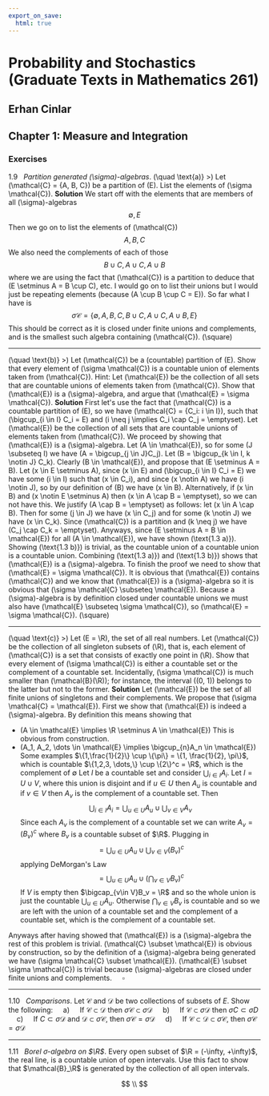 ```yaml
---
export_on_save:
  html: true
---
```

<style>
.katex-display { overflow: auto hidden }
img {display: block; margin: 0 auto;}
</style>

# Probability and Stochastics (Graduate Texts in Mathematics 261)
## Erhan Cinlar

## Chapter 1: Measure and Integration

### Exercises

1.9 &nbsp; *Partition generated \(\sigma\)-algebras*.
\(\quad \text{a)} \>\) Let \(\mathcal{C} = \{A, B, C\}\) be a partition of \(E\). List the elements of \(\sigma \mathcal{C}\).
**Solution**
We start off with the elements that are members of all \(\sigma\)-algebras
$$
\emptyset, E
$$
Then we go on to list the elements of \(\mathcal{C}\)
$$
A, B, C
$$
We also need the complements of each of those
$$
B \cup C, A \cup C, A \cup B
$$
where we are using the fact that \(\mathcal{C}\) is a partition to deduce that \(E \setminus A = B \cup C\), etc. I would go on to list their unions but I would just be repeating elements (because \(A \cup B \cup C = E\)). So far what I have is
$$
\sigma \mathcal{C} = \{\emptyset, A, B, C, B \cup C, A \cup C, A \cup B, E\}
$$
This should be correct as it is closed under finite unions and complements, and is the smallest such algebra containing \(\mathcal{C}\). \(\square\)

---

\(\quad \text{b)} \>\) Let \(\mathcal{C}\) be a (countable) partition of \(E\). Show that every element of \(\sigma \mathcal{C}\) is a countable union of elements taken from \(\mathcal{C}\). Hint: Let \(\mathcal{E}\) be the collection of all sets that are countable unions of elements taken from \(\mathcal{C}\). Show that \(\mathcal{E}\) is a \(\sigma\)-algebra, and argue that \(\mathcal{E} = \sigma \mathcal{C}\).
**Solution**
First let's use the fact that \(\mathcal{C}\) is a countable partition of \(E\), so we have \(\mathcal{C} = \{C_i: i \in I\}\), such that \(\bigcup_{i \in I} C_i = E\) and \(i \neq j \implies C_i \cap C_j = \emptyset\). Let \(\mathcal{E}\) be the collection of all sets that are countable unions of elements taken from \(\mathcal{C}\). We proceed by showing that \(\mathcal{E}\) is a \(\sigma\)-algebra.
Let \(A \in \mathcal{E}\), so for some \(J \subseteq I\) we have \(A = \bigcup_{j \in J}C_j\). Let \(B = \bigcup_{k \in I, k \notin J} C_k\). Clearly \(B \in \mathcal{E}\), and propose that \(E \setminus A = B\). Let \(x \in E \setminus A\), since \(x \in E\) and \(\bigcup_{i \in I} C_i = E\) we have some \(i \in I\) such that \(x \in C_i\), and since \(x \notin A\) we have \(i \notin J\), so by our definition of \(B\) we have \(x \in B\). Alternatively, if \(x \in B\) and \(x \notin E \setminus A\) then \(x \in A \cap B = \emptyset\), so we can not have this. We justify \(A \cap B = \emptyset\) as follows: let \(x \in A \cap B\). Then for some \(j \in J\) we have \(x \in C_j\) and for some \(k \notin J\) we have \(x \in C_k\). Since \(\mathcal{C}\) is a partition and \(k \neq j\) we have \(C_j \cap C_k = \emptyset\). Anyways, since \(E \setminus A = B \in \mathcal{E}\) for all \(A \in \mathcal{E}\), we have shown \(\text{1.3 a)}\).
Showing \(\text{1.3 b)}\) is trivial, as the countable union of a countable union is a countable union.
Combining \(\text{1.3 a)}\) and \(\text{1.3 b)}\) shows that \(\mathcal{E}\) is a \(\sigma\)-algebra.
To finish the proof we need to show that \(\mathcal{E} = \sigma \mathcal{C}\). It is obvious that \(\mathcal{E}\) contains \(\mathcal{C}\) and we know that \(\mathcal{E}\) is a \(\sigma\)-algebra so it is obvious that \(\sigma \mathcal{C} \subseteq \mathcal{E}\). Because a \(\sigma\)-algebra is by definition closed under countable unions we must also have \(\mathcal{E} \subseteq \sigma \mathcal{C}\), so \(\mathcal{E} = \sigma \mathcal{C}\). \(\square\)

---

\(\quad \text{c)} \>\) Let \(E = \R\), the set of all real numbers. Let \(\mathcal{C}\) be the collection of all singleton subsets of \(\R\), that is, each element of \(\mathcal{C}\) is a set that consists of exactly one point in \(\R\). Show that every element of \(\sigma \mathcal{C}\) is either a countable set or the complement of a countable set. Incidentally, \(\sigma \mathcal{C}\) is much smaller than \(\mathcal{B}(\R)\); for instance, the interval \((0, 1)\) belongs to the latter but not to the former.
**Solution**
Let \(\mathcal{E}\) be the set of all finite unions of singletons and their complements. We propose that \(\sigma \mathcal{C} = \mathcal{E}\).
First we show that \(\mathcal{E}\) is indeed a \(\sigma\)-algebra. By definition this means showing that
* \(A \in \mathcal{E} \implies \R \setminus A \in \mathcal{E}\)
This is obvious from construction.
* \(A_1, A_2, \dots \in \mathcal{E} \implies \bigcup_{n}A_n \in \mathcal{E}\)
Some examples
$\{1,\frac{1}{2}\} \cup \{\pi\} = \{1, \frac{1}{2}, \pi\}$, which is countable
$\{1,2,3, \dots,\} \cup \{2\}^c = \R$, which is the complement of $\emptyset$
Let $I$ be a countable set and consider $\bigcup_{i \in I}A_i$. Let $I = U \cup V$, where this union is disjoint and if $u \in U$ then $A_u$ is countable and if $v \in V$ then $A_v$ is the complement of a countable set. Then 
$$
\bigcup_{i \in I} A_i = \bigcup_{u \in U} A_u \cup \bigcup_{v \in V} A_v 
$$
Since each $A_v$ is the complement of a countable set we can write $A_v = (B_v)^{c}$ where $B_v$ is a countable subset of $\R$. Plugging in
$$
= \bigcup_{u \in U}A_u \cup \bigcup_{v \in V} (B_v)^{c}
$$
applying DeMorgan's Law
$$
= \bigcup_{u \in U}A_u \cup \left(\bigcap_{v \in V} B_v\right)^{c}
$$
If $V$ is empty then $\bigcap_{v\in V}B_v = \R$ and so the whole union is just the countable $\bigcup_{u \in U} A_u$. Otherwise $\bigcap_{v\in V}B_v$ is countable and so we are left with the union of a countable set and the complement of a countable set, which is the complement of a countable set.

Anyways after having showed that \(\mathcal{E}\) is a \(\sigma\)-algebra the rest of this problem is trivial. \(\mathcal{C} \subset \mathcal{E}\) is obvious by construction, so by the definition of a \(\sigma\)-algebra being generated we have \(\sigma \mathcal{C} \subset \mathcal{E}\). \(\mathcal{E} \subset \sigma \mathcal{C}\) is trivial because \(\sigma\)-algebras are closed under finite unions and complements. $\quad \square$

---

1.10 &nbsp; _Comparisons_. Let $\mathcal{C}$ and $\mathcal{D}$ be two collections of subsets of $E$. Show the following:
$\quad \text{a)} \quad$ If $\mathcal{C} \subset \mathcal{D}$ then $\sigma \mathcal{C} \subset \sigma \mathcal{D}$
$\quad \text{b)} \quad$ If $\mathcal{C} \subset \sigma \mathcal{D}$ then $\sigma C \subset \sigma D$
$\quad \text{c)} \quad$ If $C \subset \sigma \mathcal{D}$ and $\mathcal{D} \subset \sigma \mathcal{C}$, then $\sigma \mathcal{C} = \sigma \mathcal{D}$
$\quad \text{d)} \quad$ If $\mathcal{C} \subset \mathcal{D} \subset \sigma \mathcal{C}$, then $\sigma \mathcal{C} = \sigma \mathcal{D}$

---

1.11 &nbsp; _Borel $\sigma$-algebra on $\R$_. Every open subset of $\R = (-\infty, +\infty)$, the real line, is a countable union of open intervals. Use this fact to show that $\mathcal{B}_\R$ is generated by the collection of all open intervals.

$$
\\
$$